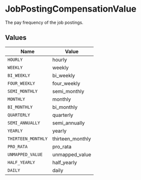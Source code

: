 # JobPostingCompensationValue

The pay frequency of the job postings.


## Values

| Name               | Value              |
| ------------------ | ------------------ |
| `HOURLY`           | hourly             |
| `WEEKLY`           | weekly             |
| `BI_WEEKLY`        | bi_weekly          |
| `FOUR_WEEKLY`      | four_weekly        |
| `SEMI_MONTHLY`     | semi_monthly       |
| `MONTHLY`          | monthly            |
| `BI_MONTHLY`       | bi_monthly         |
| `QUARTERLY`        | quarterly          |
| `SEMI_ANNUALLY`    | semi_annually      |
| `YEARLY`           | yearly             |
| `THIRTEEN_MONTHLY` | thirteen_monthly   |
| `PRO_RATA`         | pro_rata           |
| `UNMAPPED_VALUE`   | unmapped_value     |
| `HALF_YEARLY`      | half_yearly        |
| `DAILY`            | daily              |